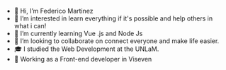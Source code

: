- 👋 Hi, I’m Federico Martinez
- 👀 I’m interested in learn everything if it's possible and help others in what i can!
- 🌱 I’m currently learning Vue .js and Node Js
- 💞️ I’m looking to collaborate on connect everyone and make life easier.
- 🎓 I studied the Web Development at the UNLaM.
- 💼 Working as a Front-end developer in Viseven

<!---
fdmarti/fdmarti is a ✨ special ✨ repository because its `README.md` (this file) appears on your GitHub profile.
You can click the Preview link to take a look at your changes.
--->
